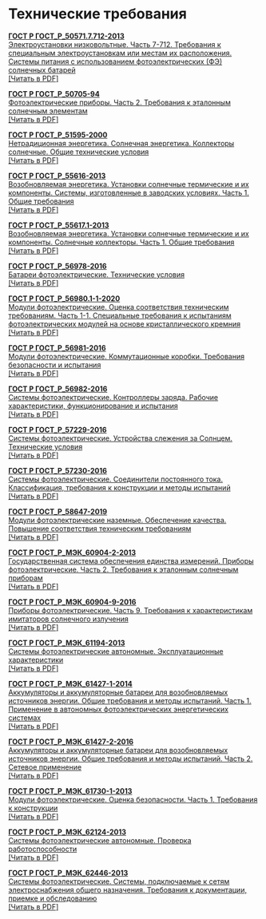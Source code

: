 # Технические требования

<b>[ГОСТ Р ГОСТ_Р_50571.7.712-2013](~/gost_mds/ГОСТ_Р_50571.7.712-2013.md)</b><br/>[Электроустановки низковольтные. Часть 7-712. Требования к специальным электроустановкам или местам их расположения. Системы питания с использованием фотоэлектрических (ФЭ) солнечных батарей](~/gost_mds/ГОСТ_Р_50571.7.712-2013.md)<br/><a onclick="openFileCallback('https://standartgost.ru/g/ГОСТ_Р_50571.7.712-2013.pdf', 'ГОСТ_Р_50571.7.712-2013.pdf');" href="#">[Читать в PDF]</a>

<b>[ГОСТ Р ГОСТ_Р_50705-94](~/gost_mds/ГОСТ_Р_50705-94.md)</b><br/>[Фотоэлектрические приборы. Часть 2. Требования к эталонным солнечным элементам](~/gost_mds/ГОСТ_Р_50705-94.md)<br/><a onclick="openFileCallback('https://standartgost.ru/g/ГОСТ_Р_50705-94.pdf', 'ГОСТ_Р_50705-94.pdf');" href="#">[Читать в PDF]</a>

<b>[ГОСТ Р ГОСТ_Р_51595-2000](~/gost_mds/ГОСТ_Р_51595-2000.md)</b><br/>[Нетрадиционная энергетика. Солнечная энергетика. Коллекторы солнечные. Общие технические условия](~/gost_mds/ГОСТ_Р_51595-2000.md)<br/><a onclick="openFileCallback('https://standartgost.ru/g/ГОСТ_Р_51595-2000.pdf', 'ГОСТ_Р_51595-2000.pdf');" href="#">[Читать в PDF]</a>

<b>[ГОСТ Р ГОСТ_Р_55616-2013](~/gost_mds/ГОСТ_Р_55616-2013.md)</b><br/>[Возобновляемая энергетика. Установки солнечные термические и их компоненты. Системы, изготовленные в заводских условиях. Часть 1. Общие требования](~/gost_mds/ГОСТ_Р_55616-2013.md)<br/><a onclick="openFileCallback('https://standartgost.ru/g/ГОСТ_Р_55616-2013.pdf', 'ГОСТ_Р_55616-2013.pdf');" href="#">[Читать в PDF]</a>

<b>[ГОСТ Р ГОСТ_Р_55617.1-2013](~/gost_mds/ГОСТ_Р_55617.1-2013.md)</b><br/>[Возобновляемая энергетика. Установки солнечные термические и их компоненты. Солнечные коллекторы. Часть 1. Общие требования](~/gost_mds/ГОСТ_Р_55617.1-2013.md)<br/><a onclick="openFileCallback('https://standartgost.ru/g/ГОСТ_Р_55617.1-2013.pdf', 'ГОСТ_Р_55617.1-2013.pdf');" href="#">[Читать в PDF]</a>

<b>[ГОСТ Р ГОСТ_Р_56978-2016](~/gost_mds/ГОСТ_Р_56978-2016.md)</b><br/>[Батареи фотоэлектрические. Технические условия](~/gost_mds/ГОСТ_Р_56978-2016.md)<br/><a onclick="openFileCallback('https://standartgost.ru/g/ГОСТ_Р_56978-2016.pdf', 'ГОСТ_Р_56978-2016.pdf');" href="#">[Читать в PDF]</a>

<b>[ГОСТ Р ГОСТ_Р_56980.1-1-2020](~/gost_mds/ГОСТ_Р_56980.1-1-2020.md)</b><br/>[Модули фотоэлектрические. Оценка соответствия техническим требованиям. Часть 1-1. Специальные требования к испытаниям фотоэлектрических модулей на основе кристаллического кремния](~/gost_mds/ГОСТ_Р_56980.1-1-2020.md)<br/><a onclick="openFileCallback('https://standartgost.ru/g/ГОСТ_Р_56980.1-1-2020.pdf', 'ГОСТ_Р_56980.1-1-2020.pdf');" href="#">[Читать в PDF]</a>

<b>[ГОСТ Р ГОСТ_Р_56981-2016](~/gost_mds/ГОСТ_Р_56981-2016.md)</b><br/>[Модули фотоэлектрические. Коммутационные коробки. Требования безопасности и испытания](~/gost_mds/ГОСТ_Р_56981-2016.md)<br/><a onclick="openFileCallback('https://standartgost.ru/g/ГОСТ_Р_56981-2016.pdf', 'ГОСТ_Р_56981-2016.pdf');" href="#">[Читать в PDF]</a>

<b>[ГОСТ Р ГОСТ_Р_56982-2016](~/gost_mds/ГОСТ_Р_56982-2016.md)</b><br/>[Системы фотоэлектрические. Контроллеры заряда. Рабочие характеристики, функционирование и испытания](~/gost_mds/ГОСТ_Р_56982-2016.md)<br/><a onclick="openFileCallback('https://standartgost.ru/g/ГОСТ_Р_56982-2016.pdf', 'ГОСТ_Р_56982-2016.pdf');" href="#">[Читать в PDF]</a>

<b>[ГОСТ Р ГОСТ_Р_57229-2016](~/gost_mds/ГОСТ_Р_57229-2016.md)</b><br/>[Системы фотоэлектрические. Устройства слежения за Солнцем. Технические условия](~/gost_mds/ГОСТ_Р_57229-2016.md)<br/><a onclick="openFileCallback('https://standartgost.ru/g/ГОСТ_Р_57229-2016.pdf', 'ГОСТ_Р_57229-2016.pdf');" href="#">[Читать в PDF]</a>

<b>[ГОСТ Р ГОСТ_Р_57230-2016](~/gost_mds/ГОСТ_Р_57230-2016.md)</b><br/>[Системы фотоэлектрические. Соединители постоянного тока. Классификация, требования к конструкции и методы испытаний](~/gost_mds/ГОСТ_Р_57230-2016.md)<br/><a onclick="openFileCallback('https://standartgost.ru/g/ГОСТ_Р_57230-2016.pdf', 'ГОСТ_Р_57230-2016.pdf');" href="#">[Читать в PDF]</a>

<b>[ГОСТ Р ГОСТ_Р_58647-2019](~/gost_mds/ГОСТ_Р_58647-2019.md)</b><br/>[Модули фотоэлектрические наземные. Обеспечение качества. Повышение соответствия техническим требованиям](~/gost_mds/ГОСТ_Р_58647-2019.md)<br/><a onclick="openFileCallback('https://standartgost.ru/g/ГОСТ_Р_58647-2019.pdf', 'ГОСТ_Р_58647-2019.pdf');" href="#">[Читать в PDF]</a>

<b>[ГОСТ Р ГОСТ_Р_МЭК_60904-2-2013](~/gost_mds/ГОСТ_Р_МЭК_60904-2-2013.md)</b><br/>[Государственная система обеспечения единства измерений. Приборы фотоэлектрические. Часть 2. Требования к эталонным солнечным приборам](~/gost_mds/ГОСТ_Р_МЭК_60904-2-2013.md)<br/><a onclick="openFileCallback('https://standartgost.ru/g/ГОСТ_Р_МЭК_60904-2-2013.pdf', 'ГОСТ_Р_МЭК_60904-2-2013.pdf');" href="#">[Читать в PDF]</a>

<b>[ГОСТ Р ГОСТ_Р_МЭК_60904-9-2016](~/gost_mds/ГОСТ_Р_МЭК_60904-9-2016.md)</b><br/>[Приборы фотоэлектрические. Часть 9. Требования к характеристикам имитаторов солнечного излучения](~/gost_mds/ГОСТ_Р_МЭК_60904-9-2016.md)<br/><a onclick="openFileCallback('https://standartgost.ru/g/ГОСТ_Р_МЭК_60904-9-2016.pdf', 'ГОСТ_Р_МЭК_60904-9-2016.pdf');" href="#">[Читать в PDF]</a>

<b>[ГОСТ Р ГОСТ_Р_МЭК_61194-2013](~/gost_mds/ГОСТ_Р_МЭК_61194-2013.md)</b><br/>[Системы фотоэлектрические автономные. Эксплуатационные характеристики](~/gost_mds/ГОСТ_Р_МЭК_61194-2013.md)<br/><a onclick="openFileCallback('https://standartgost.ru/g/ГОСТ_Р_МЭК_61194-2013.pdf', 'ГОСТ_Р_МЭК_61194-2013.pdf');" href="#">[Читать в PDF]</a>

<b>[ГОСТ Р ГОСТ_Р_МЭК_61427-1-2014](~/gost_mds/ГОСТ_Р_МЭК_61427-1-2014.md)</b><br/>[Аккумуляторы и аккумуляторные батареи для возобновляемых источников энергии. Общие требования и методы испытаний. Часть 1. Применение в автономных фотоэлектрических энергетических системах](~/gost_mds/ГОСТ_Р_МЭК_61427-1-2014.md)<br/><a onclick="openFileCallback('https://standartgost.ru/g/ГОСТ_Р_МЭК_61427-1-2014.pdf', 'ГОСТ_Р_МЭК_61427-1-2014.pdf');" href="#">[Читать в PDF]</a>

<b>[ГОСТ Р ГОСТ_Р_МЭК_61427-2-2016](~/gost_mds/ГОСТ_Р_МЭК_61427-2-2016.md)</b><br/>[Аккумуляторы и аккумуляторные батареи для возобновляемых источников энергии. Общие требования и методы испытаний. Часть 2. Сетевое применение](~/gost_mds/ГОСТ_Р_МЭК_61427-2-2016.md)<br/><a onclick="openFileCallback('https://standartgost.ru/g/ГОСТ_Р_МЭК_61427-2-2016.pdf', 'ГОСТ_Р_МЭК_61427-2-2016.pdf');" href="#">[Читать в PDF]</a>

<b>[ГОСТ Р ГОСТ_Р_МЭК_61730-1-2013](~/gost_mds/ГОСТ_Р_МЭК_61730-1-2013.md)</b><br/>[Модули фотоэлектрические. Оценка безопасности. Часть 1. Требования к конструкции](~/gost_mds/ГОСТ_Р_МЭК_61730-1-2013.md)<br/><a onclick="openFileCallback('https://standartgost.ru/g/ГОСТ_Р_МЭК_61730-1-2013.pdf', 'ГОСТ_Р_МЭК_61730-1-2013.pdf');" href="#">[Читать в PDF]</a>

<b>[ГОСТ Р ГОСТ_Р_МЭК_62124-2013](~/gost_mds/ГОСТ_Р_МЭК_62124-2013.md)</b><br/>[Системы фотоэлектрические автономные. Проверка работоспособности](~/gost_mds/ГОСТ_Р_МЭК_62124-2013.md)<br/><a onclick="openFileCallback('https://standartgost.ru/g/ГОСТ_Р_МЭК_62124-2013.pdf', 'ГОСТ_Р_МЭК_62124-2013.pdf');" href="#">[Читать в PDF]</a>

<b>[ГОСТ Р ГОСТ_Р_МЭК_62446-2013](~/gost_mds/ГОСТ_Р_МЭК_62446-2013.md)</b><br/>[Системы фотоэлектрические. Системы, подключаемые к сетям электроснабжения общего назначения. Требования к документации, приемке и обследованию](~/gost_mds/ГОСТ_Р_МЭК_62446-2013.md)<br/><a onclick="openFileCallback('https://standartgost.ru/g/ГОСТ_Р_МЭК_62446-2013.pdf', 'ГОСТ_Р_МЭК_62446-2013.pdf');" href="#">[Читать в PDF]</a>